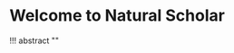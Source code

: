 # Welcome to Natural Scholar

!!! abstract "<span id="demo"></span>"
    
<script>
var d = new Date();
document.getElementById("demo").innerHTML = d.toDateString();
</script>